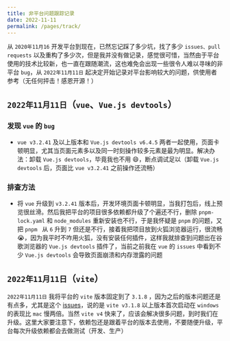 ```yaml
---
title: 非平台问题跟踪记录
date: 2022-11-11
permalink: /pages/track/
---
```


从 `2020年11月16` 开发平台到现在，已然忘记踩了多少坑，找了多少 `issues、pull requests` 以及重构了多少次，但是我并没有做记录，感觉很可惜，当然由于平台使用的技术比较新，也一直在跟随潮流，这也难免会出现一些很令人难以寻味的非平台 `bug`，从 `2022年11月11日` 起决定开始记录对平台影响较大的问题，供使用者参考（无任何抨击！感恩开源！）

## `2022年11月11日`（`vue`、`Vue.js devtools`）

### 发现 `vue` 的 `bug`

- `vue v3.2.41` 及以上版本和 `Vue.js devtools v6.4.5` 两者一起使用，页面卡顿明显，尤其当页面元素多以及同一时刻操作较多元素是最为明显。解决办法：卸载 `Vue.js devtools`，毕竟我也不用 😄，断点调试足以（卸载 `Vue.js devtools` 后，页面比 `vue v3.2.41` 之前操作还流畅）

### 排查方法

- 将 `vue` 升级到 `v3.2.41` 版本后，开发环境页面卡顿明显，当我打包后，线上预览很丝滑。然后我把平台的项目很多依赖都升级了个遍还不行，删除 `pnpm-lock.yaml` 和 `node_modules` 重新安装也不行，于是我怀疑是 `pnpm` 的问题，又把 `pnpm ` 从 `6` 升到 `7` 但还是不行，接着我把项目放到火狐浏览器运行，很流畅 😭，因为我平时不咋用火狐，没有安装任何插件，这样我就排查到问题出在谷歌浏览器的 `Vue.js devtools` 插件了，当前之前我在 `vue` 的 `issues` 中看到不少 `Vue.js devtools` 会导致页面崩溃和内存泄露的问题

## `2022年11月11日`（`vite`）

`2022年11月11日` 我将平台的 `vite` 版本固定到了 `3.1.8` ，因为之后的版本问题还是有点多，尤其是这个 [issues](https://github.com/vitejs/vite/issues/10658)，说的是 `vite v3.1.8` 以上版本首次启动在 `windows` 的表现比 `mac` 慢两倍。当然 `vite v4` 快来了，应该会解决很多问题，到时我们在升级。这里大家要注意下，依赖包还是跟着平台的版本去使用，不要随便升级，平台每次升级依赖都会去做测试（开发、生产）
